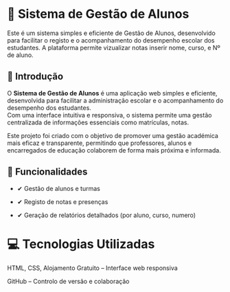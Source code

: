#  📘 Sistema de Gestão de Alunos
Este é um sistema simples e eficiente de Gestão de Alunos, desenvolvido para facilitar o registo e o acompanhamento do desempenho escolar dos estudantes. A plataforma permite vizualizar notas inserir nome, curso, e Nº de aluno.

## 🧾 Introdução

O **Sistema de Gestão de Alunos** é uma aplicação web simples e eficiente, desenvolvida para facilitar a administração escolar e o acompanhamento do desempenho dos estudantes.  
Com uma interface intuitiva e responsiva, o sistema permite uma gestão centralizada de informações essenciais como matrículas, notas.

Este projeto foi criado com o objetivo de promover uma gestão académica mais eficaz e transparente, permitindo que professores, alunos e encarregados de educação colaborem de forma mais próxima e informada.

## 🔧 Funcionalidades

- ✔ Gestão de alunos e turmas

- ✔ Registo de notas e presenças

- ✔ Geração de relatórios detalhados (por aluno, curso, numero)


#  💻 Tecnologias Utilizadas

HTML, CSS, Alojamento Gratuito – Interface web responsiva

GitHub – Controlo de versão e colaboração





